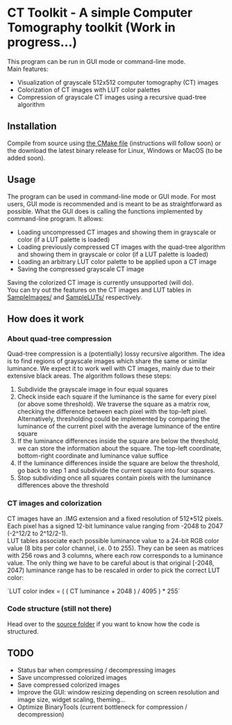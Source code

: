# CT Toolkit - A simple Computer Tomography toolkit (Work in progress...)
This program can be run in GUI mode or command-line mode.  
Main features:
* Visualization of grayscale 512x512 computer tomography (CT) images
* Colorization of CT images with LUT color palettes 
* Compression of grayscale CT images using a recursive quad-tree algorithm

## Installation
Compile from source using [the CMake file](/src/CMakeLists.txt) (instructions will follow soon) or the download the latest binary release for Linux, Windows or MacOS (to be added soon).

## Usage
The program can be used in command-line mode or GUI mode. For most users, GUI mode is recommended and is meant to be as straightforward as possible. What the GUI does is calling the functions implemented by command-line program. It allows:
* Loading uncompressed CT images and showing them in grayscale or color (if a LUT palette is loaded)
* Loading previously compressed CT images with the quad-tree algorithm and showing them in grayscale or color (if a LUT palette is loaded)
* Loading an arbitrary LUT color palette to be applied upon a CT image
* Saving the compressed grayscale CT image

Saving the colorized CT image is currently unsupported (will do).   
You can try out the features on the CT images and LUT tables in [SampleImages/](/SampleImages) and [SampleLUTs/](/SampleLUTs) respectively.

## How does it work
### About quad-tree compression
Quad-tree compression is a (potentially) lossy recursive algorithm. The idea is to find regions of grayscale images which share the same or similar luminance. We expect it to work well with CT images, mainly due to their extensive black areas. The algorithm follows these steps:
1. Subdivide the grayscale image in four equal squares
2. Check inside each square if the luminance is the same for every pixel (or above some threshold). We traverse the square as a matrix row, checking the difference between each pixel with the top-left pixel. Alternatively, thresholding could be implemented by comparing the luminance of the current pixel with the average luminance of the entire square
3. If the luminance differences inside the square are below the threshold, we can store the information about the square. The top-left coordinate, bottom-right coordinate and luminance value suffice
4. If the luminance differences inside the square are below the threshold, go back to step 1 and subdivide the current square into four squares.
5. Stop subdividing once all squares contain pixels with the luminance differences above the threshold

### CT images and colorization
CT images have an .IMG extension and a fixed resolution of 512*512 pixels. Each pixel has a signed 12-bit luminance value ranging from -2048 to 2047 (-2^12/2 to 2^12/2-1).   
LUT tables associate each possible luminance value to a 24-bit RGB color value (8 bits per color channel, i.e. 0 to 255). They can be seen as matrices with 256 rows and 3 columns, where each row corresponds to a luminance value. The only thing we have to be careful about is that original [-2048, 2047) luminance range has to be rescaled in order to pick the correct LUT color:   

´LUT color index = ( ( CT luminance + 2048 ) / 4095 ) * 255´


### Code structure (still not there)
Head over to the [source folder](/src) if you want to know how the code is structured.

## TODO
* Status bar when compressing / decompressing images
* Save uncompressed colorized images
* Save compressed colorized images
* Improve the GUI: window resizing depending on screen resolution and image size, widget scaling, theming...
* Optimize BinaryTools (current bottleneck for compression / decompression)

